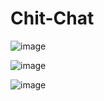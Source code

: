 # Chit-Chat

![image](https://github.com/Luckydhingra/Chit-Chat/assets/96563107/e955f3f3-ce32-4ca3-a5f5-888f7c012e74)


![image](https://github.com/Luckydhingra/Chit-Chat/assets/96563107/1edd8300-979e-42e7-8f22-4a27787cbd1e)

![image](https://github.com/Luckydhingra/Chit-Chat/assets/96563107/dcd05d11-3841-451e-87b8-e443d83c21a8)

